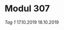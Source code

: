 # Modul 307

*Tag 1* 17.10.2019
18.10.2019 
<!--stackedit_data:
eyJoaXN0b3J5IjpbLTE1NDE0NjE5NzQsODkzMDI5NDU0LC0xND
QzNDI4MTc4LC0xMzYyMDAxNjg5LDE0NjkxODU5Ml19
-->
